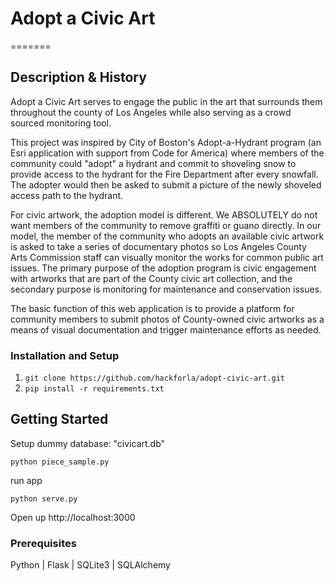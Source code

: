 
# Adopt a Civic Art
=======


## Description & History

Adopt a Civic Art serves to engage the public in the art that surrounds them throughout the county of Los Angeles while also serving as a crowd sourced monitoring tool.

This project was inspired by City of Boston's Adopt-a-Hydrant program (an Esri application with support from Code for America) where members of the community could "adopt" a hydrant and commit to shoveling snow to provide access to the hydrant for the Fire Department after every snowfall. The adopter would then be asked to submit a picture of the newly shoveled access path to the hydrant. 

For civic artwork, the adoption model is different. We ABSOLUTELY do not want members of the community to remove graffiti or guano directly. In our model, the member of the community who adopts an available civic artwork is asked to take a series of documentary photos so Los Angeles County Arts Commission staff can visually monitor the works for common public art issues. The primary purpose of the adoption program is civic engagement with artworks that are part of the County civic art collection, and the secondary purpose is monitoring for maintenance and conservation issues. 

The basic function of this web application is to provide a platform for community members to submit photos of County-owned civic artworks as a means of visual documentation and trigger maintenance efforts as needed.  


### Installation and Setup

1. `git clone https://github.com/hackforla/adopt-civic-art.git`
2. `pip install -r requirements.txt`


## Getting Started
Setup dummy database: "civicart.db"
```
python piece_sample.py
```

run app

```
python serve.py
```

Open up http://localhost:3000

### Prerequisites
Python | Flask | SQLite3 | SQLAlchemy 
